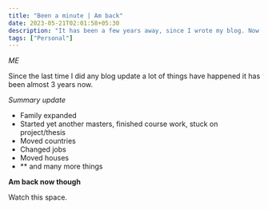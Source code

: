 ```yaml
---
title: "Been a minute | Am back"
date: 2023-05-21T02:01:58+05:30
description: "It has been a few years away, since I wrote my blog. Now am back, in between a lot has happened"
tags: ["Personal"]
---
```



*ME*


Since the last time I did any blog update a lot of things have happened it has been almost 3 years now.

*Summary update*
- Family expanded
- Started yet another masters, finished course work, stuck on project/thesis
- Moved countries 
- Changed jobs
- Moved houses
- ** and many more things

**Am back now though**

Watch this space.